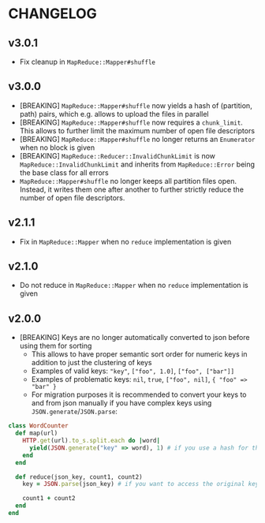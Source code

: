 # CHANGELOG

## v3.0.1

* Fix cleanup in `MapReduce::Mapper#shuffle`

## v3.0.0

* [BREAKING] `MapReduce::Mapper#shuffle` now yields a hash of (partition, path)
  pairs, which e.g. allows to upload the files in parallel
* [BREAKING] `MapReduce::Mapper#shuffle` now requires a `chunk_limit`. This
  allows to further limit the maximum number of open file descriptors
* [BREAKING] `MapReduce::Mapper#shuffle` no longer returns an `Enumerator` when
  no block is given
* [BREAKING] `MapReduce::Reducer::InvalidChunkLimit` is now
  `MapReduce::InvalidChunkLimit` and inherits from `MapReduce::Error` being the
  base class for all errors
* `MapReduce::Mapper#shuffle` no longer keeps all partition files open. Instead,
  it writes them one after another to further strictly reduce the number of
  open file descriptors.

## v2.1.1

* Fix in `MapReduce::Mapper` when no `reduce` implementation is given

## v2.1.0

* Do not reduce in `MapReduce::Mapper` when no `reduce` implementation is given

## v2.0.0

* [BREAKING] Keys are no longer automatically converted to json before using
  them for sorting
  * This allows to have proper semantic sort order for numeric keys in addition
    to just the clustering of keys
  * Examples of valid keys: `"key"`, `["foo", 1.0]`, `["foo", ["bar"]]`
  * Examples of problematic keys: `nil`, `true`, `["foo", nil]`, `{ "foo" => "bar" }`
  * For migration purposes it is recommended to convert your keys to and from
    json manually if you have complex keys using `JSON.generate`/`JSON.parse`:

```ruby
class WordCounter
  def map(url)
    HTTP.get(url).to_s.split.each do |word|
      yield(JSON.generate("key" => word), 1) # if you use a hash for the key
    end
  end

  def reduce(json_key, count1, count2)
    key = JSON.parse(json_key) # if you want to access the original key

    count1 + count2
  end
end
```
